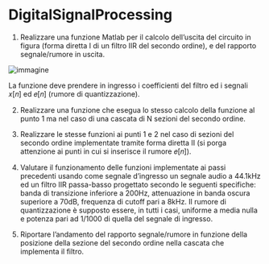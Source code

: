 # DigitalSignalProcessing

1. Realizzare una funzione Matlab per il calcolo dell’uscita del circuito in figura
(forma diretta I di un filtro IIR del secondo ordine), e del rapporto
segnale/rumore in uscita.

![immagine](https://user-images.githubusercontent.com/56198732/172603974-b2ac3e4a-ca5a-4fd0-89e3-8e04b7124da1.png)

La funzione deve prendere in ingresso i coefficienti del filtro ed i segnali 𝑥[𝑛]
ed 𝑒[𝑛] (rumore di quantizzazione).

2. Realizzare una funzione che esegua lo stesso calcolo della funzione al punto 1
ma nel caso di una cascata di N sezioni del secondo ordine.

3. Realizzare le stesse funzioni ai punti 1 e 2 nel caso di sezioni del secondo ordine
implementate tramite forma diretta II (si porga attenzione ai punti in cui si
inserisce il rumore 𝑒[𝑛]).

4. Valutare il funzionamento delle funzioni implementate ai passi precedenti
usando come segnale d’ingresso un segnale audio a 44.1kHz ed un filtro IIR
passa-basso progettato secondo le seguenti specifiche: banda di transizione
inferiore a 200Hz, attenuazione in banda oscura superiore a 70dB, frequenza
di cutoff pari a 8kHz.
Il rumore di quantizzazione è supposto essere, in tutti i casi, uniforme a media
nulla e potenza pari ad 1/1000 di quella del segnale di ingresso.

5. Riportare l’andamento del rapporto segnale/rumore in funzione della
posizione della sezione del secondo ordine nella cascata che implementa il
filtro.
